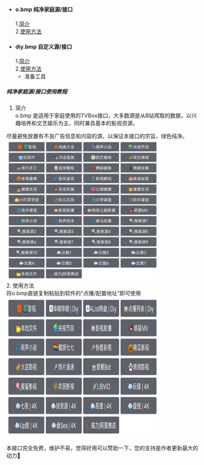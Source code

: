* #### o.bmp 纯净家庭源/接口
  1.<a href="#o1">简介</a>  
  2.<a href="#o2">使用方法</a>
* #### diy.bmp 自定义源/接口
  1.<a href="#o3">简介</a>  
  2.<a href="#o4">使用方法</a>
    - 准备工具

##### 纯净家庭源/接口使用教程
1. <a id="o1">简介</a>  
o.bmp 是适用于家庭使用的TVBox接口，大多数源是从B站爬取的数据，以兴趣培养和文艺娱乐为主，同时兼具基本的影视资源，

尽量避免放置有不良广告信息和内容的源，以保证本接口的宗旨，绿色纯净。  
<img src="https://raw.githubusercontent.com/HiTang123/abc/main/o家庭源概览.png" style="width:400px;height:370px;" />  
2. <a id="o2">使用方法</a>   
将o.bmp直链复制粘贴到软件的“点播/配置地址”即可使用  
<img src="https://raw.githubusercontent.com/HiTang123/abc/main/diy源概览.png" style="width:400px;height:370px;" />  





本接口完全免费，维护不易，觉得好用可以赞助一下，您的支持是作者更新最大的动力🌹

